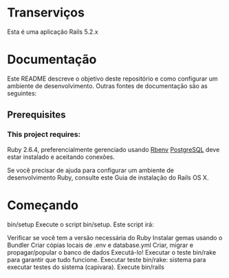 # Transerviços
Esta é uma aplicação Rails 5.2.x

# Documentação

Este README descreve o objetivo deste repositório e como configurar um ambiente de desenvolvimento. Outras fontes de documentação são as seguintes:

##  Prerequisites
### This project requires:

Ruby 2.6.4, preferencialmente gerenciado usando [Rbenv](https://github.com/rbenv/rbenv)
[PostgreSQL](https://www.digitalocean.com/community/tutorials/how-to-set-up-ruby-on-rails-with-postgres) deve estar instalado e aceitando conexões.

Se você precisar de ajuda para configurar um ambiente de desenvolvimento Ruby, consulte este Guia de instalação do Rails OS X.

# Começando
bin/setup
Execute o script bin/setup. Este script irá:

Verificar se você tem a versão necessária do Ruby
Instalar gemas usando o Bundler
Criar cópias locais de .env e database.yml
Criar, migrar e propagar/popular o banco de dados
Executá-lo!
Executar o teste bin/rake para garantir que tudo funcione.
Executar teste bin/rake: sistema para executar testes do sistema (capivara).
Execute bin/rails
